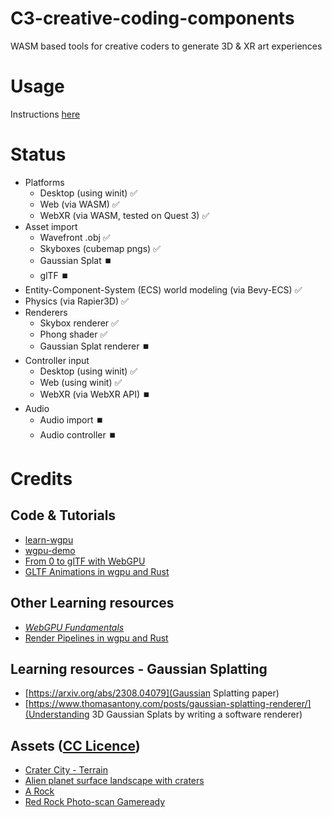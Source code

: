# C3-creative-coding-components
WASM based tools for creative coders to generate 3D & XR art experiences

# Usage
Instructions [here](https://github.com/flexmachina/C3-creative-coding-components/tree/main/dev_dreamscape)

# Status
- Platforms
    - Desktop (using winit) ✅ 
    - Web (via WASM) ✅
    - WebXR (via WASM, tested on Quest 3) ✅
- Asset import
    - Wavefront .obj ✅
    - Skyboxes (cubemap pngs) ✅
    - Gaussian Splat ⏹️
    - glTF ⏹️
- Entity-Component-System (ECS) world modeling (via Bevy-ECS) ✅
- Physics (via Rapier3D) ✅
- Renderers
    - Skybox renderer ✅
    - Phong shader ✅
    - Gaussian Splat renderer ⏹️
- Controller input
    - Desktop (using winit) ✅
    - Web (using winit) ✅
    - WebXR (via WebXR API) ⏹️
- Audio
    - Audio import ⏹️ 
    - Audio controller ⏹️

# Credits 

## Code & Tutorials
- [learn-wgpu](https://sotrh.github.io/learn-wgpu/)
- [wgpu-demo](https://github.com/0xc0dec/wgpu-demo)
- [From 0 to glTF with WebGPU](https://www.willusher.io/graphics/2023/04/10/0-to-gltf-triangle)
- [GLTF Animations in wgpu and Rust](https://whoisryosuke.com/blog/2022/importing-gltf-with-wgpu-and-rust)

## Other Learning resources
- *[WebGPU Fundamentals](https://webgpufundamentals.org/)*
- [Render Pipelines in wgpu and Rust](https://whoisryosuke.com/blog/2022/render-pipelines-in-wgpu-and-rust)

## Learning resources - Gaussian Splatting
- [https://arxiv.org/abs/2308.04079](Gaussian Splatting paper)
- [https://www.thomasantony.com/posts/gaussian-splatting-renderer/](Understanding 3D Gaussian Splats by writing a software renderer)


## Assets ([CC Licence](https://creativecommons.org/licenses/by/4.0/))
- [Crater City - Terrain](https://sketchfab.com/3d-models/crater-city-terrain-0bdacc08da824abda64701698dd5cdd1)
- [Alien planet surface landscape with craters](https://sketchfab.com/3d-models/alien-planet-surface-landscape-with-craters-653797d4ae4749f4aa02c721d7d6596e)
- [A Rock](https://sketchfab.com/3d-models/a-rock-c49139dbab5e4c498c225b56cca30466)
- [Red Rock Photo-scan Gameready](https://sketchfab.com/3d-models/red-rock-photo-scan-gameready-66b9ecc1a1a14a2e8e7234e9363b7360)



